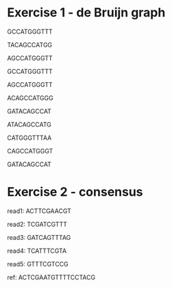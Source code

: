 # Exercise 1 - de Bruijn graph

GCCATGGGTTT

TACAGCCATGG

AGCCATGGGTT

GCCATGGGTTT

AGCCATGGGTT

ACAGCCATGGG

GATACAGCCAT

ATACAGCCATG

CATGGGTTTAA

CAGCCATGGGT

GATACAGCCAT

# Exercise 2 - consensus

read1: ACTTCGAACGT

read2: TCGATCGTTT

read3: GATCAGTTTAG

read4: TCATTTCGTA

read5: GTTTCGTCCG

ref:   ACTCGAATGTTTTCCTACG
